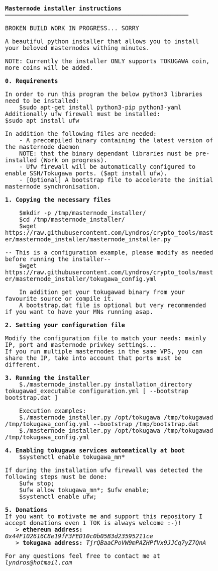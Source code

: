 <html>
<body style="font-family: Consolas, monospace; font-size:14pt;">
<b>Masternode installer instructions</b>
<br/> ────────────────────────────────────────────────────
<br/>
<br/> BROKEN BUILD WORK IN PROGRESS... SORRY
<br/>
<br/> A beautiful python installer that allows you to install your beloved masternodes withing minutes.
<br/> 
<br/> NOTE: Currently the installer ONLY supports TOKUGAWA coin, more coins will be added.
<br/>
<br/> <b>0. Requirements</b>
<br/>
<br/> In order to run this program the below python3 libraries need to be installed:
<br/> &nbsp; &nbsp; $sudo apt-get install python3-pip python3-yaml
<br/> Additionally ufw firewall must be installed:
<br/> $sudo apt install ufw
<br/> 
<br/> In addition the following files are needed:
<br/> &nbsp; &nbsp; - A precompiled binary containing the latest version of the masternode daemon 
<br/> &nbsp; &nbsp;   NOTE: that the binary dependant libraries must be pre-installed (Work on progress).
<br/> &nbsp; &nbsp; - Ufw firewall will be automatically configured to enable SSH/Tokugawa ports. ($apt install ufw).
<br/> &nbsp; &nbsp; - [Optional] A bootstrap file to accelerate the initial masternode synchronisation.
<br/>
<br/> <b>1. Copying the necessary files</b>
<br/>
<br/> &nbsp; &nbsp; $mkdir -p /tmp/masternode_installer/
<br/> &nbsp; &nbsp; $cd /tmp/masternode_installer/
<br/> &nbsp; &nbsp; $wget https://raw.githubusercontent.com/Lyndros/crypto_tools/master/masternode_installer/masternode_installer.py
<br/>
<br/> -- This is a configuration example, please modify as needed before running the installer--
<br/> &nbsp; &nbsp; $wget https://raw.githubusercontent.com/Lyndros/crypto_tools/master/masternode_installer/tokugawa_config.yml
<br/>
<br/> &nbsp; &nbsp; In addition get your tokugawad binary from your favourite source or compile it.
<br/> &nbsp; &nbsp; A bootstrap.dat file is optional but very recommended if you want to have your MNs running asap.
<br/>
<br/> <b>2. Setting your configuration file</b>
<br/> 
<br/> Modify the configuration file to match your needs: mainly IP, port and masternode privkey settings...
<br/> If you run multiple masternodes in the same VPS, you can share the IP, take into account that ports must be different.
<br/>
<br/> <b>3. Running the installer</b>
<br/> &nbsp; &nbsp; $./masternode_installer.py installation_directory tokugawad_executable configuration.yml [ --bootstrap bootstrap.dat ]
<br/>
<br/> &nbsp; &nbsp; Execution examples:
<br/> &nbsp; &nbsp; $./masternode_installer.py /opt/tokugawa /tmp/tokugawad /tmp/tokugawa_config.yml --bootstrap /tmp/bootstrap.dat
<br/> &nbsp; &nbsp; $./masternode_installer.py /opt/tokugawa /tmp/tokugawad /tmp/tokugawa_config.yml
<br/>
<br/> <b>4. Enabling tokugawa services automatically at boot</b>
<br/> &nbsp; &nbsp; $systemctl enable tokugawa_mn*
<br/> 
<br/> If during the installation ufw firewall was detected the following steps must be done:
<br/> &nbsp; &nbsp; $ufw stop; 
<br/> &nbsp; &nbsp; $ufw allow tokugawa_mn*; $ufw enable; 
<br/> &nbsp; &nbsp; $systemctl enable ufw;
<br/>
<br/> <b>5. Donations</b>
<br/> If you want to motivate me and support this repository I accept donations even 1 TOK is always welcome :-)!
<br/> &nbsp; &nbsp;> <b>ethereum address:</b> <i>0x44F102616C8e19fF3FED10c0b05B3d23595211ce</i>
<br/> &nbsp; &nbsp;> <b>tokugawa address:</b> <i>TjrQBaaCPoVW9mPAZHPfVx9JJCq7yZ7QnA</i>
<br/>
<br/> For any questions feel free to contact me at <i>lyndros@hotmail.com</i>
</body>
</html>
